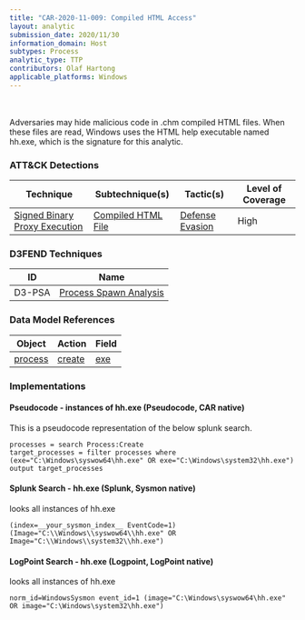 ```yaml
---
title: "CAR-2020-11-009: Compiled HTML Access"
layout: analytic
submission_date: 2020/11/30
information_domain: Host
subtypes: Process
analytic_type: TTP
contributors: Olaf Hartong
applicable_platforms: Windows
---
```

<br><br>
Adversaries may hide malicious code in .chm compiled HTML files. When these files are read, Windows uses the HTML help executable named hh.exe, which is the signature for this analytic.


### ATT&CK Detections

|Technique|Subtechnique(s)|Tactic(s)|Level of Coverage|
|---|---|---|---|
|[Signed Binary Proxy Execution](https://attack.mitre.org/techniques/T1218/)|[Compiled HTML File](https://attack.mitre.org/techniques/T1218/001/)|[Defense Evasion](https://attack.mitre.org/tactics/TA0005/)|High|


### D3FEND Techniques

|ID|Name|
|---|---| 
|D3-PSA | [Process Spawn Analysis](https://d3fend.mitre.org/technique/d3f:ProcessSpawnAnalysis)| 



### Data Model References

|Object|Action|Field|
|---|---|---|
|[process](/data_model/process) | [create](/data_model/process#create) | [exe](/data_model/process#exe) |



### Implementations

#### Pseudocode - instances of hh.exe (Pseudocode, CAR native)


This is a pseudocode representation of the below splunk search.


```
processes = search Process:Create
target_processes = filter processes where (exe="C:\Windows\syswow64\hh.exe" OR exe="C:\Windows\system32\hh.exe")
output target_processes
```


#### Splunk Search - hh.exe (Splunk, Sysmon native)


looks all instances of hh.exe


```
(index=__your_sysmon_index__ EventCode=1) (Image="C:\\Windows\\syswow64\\hh.exe" OR Image="C:\\Windows\\system32\\hh.exe")
```


#### LogPoint Search - hh.exe (Logpoint, LogPoint native)


looks all instances of hh.exe


```
norm_id=WindowsSysmon event_id=1 (image="C:\Windows\syswow64\hh.exe" OR image="C:\Windows\system32\hh.exe")
```




